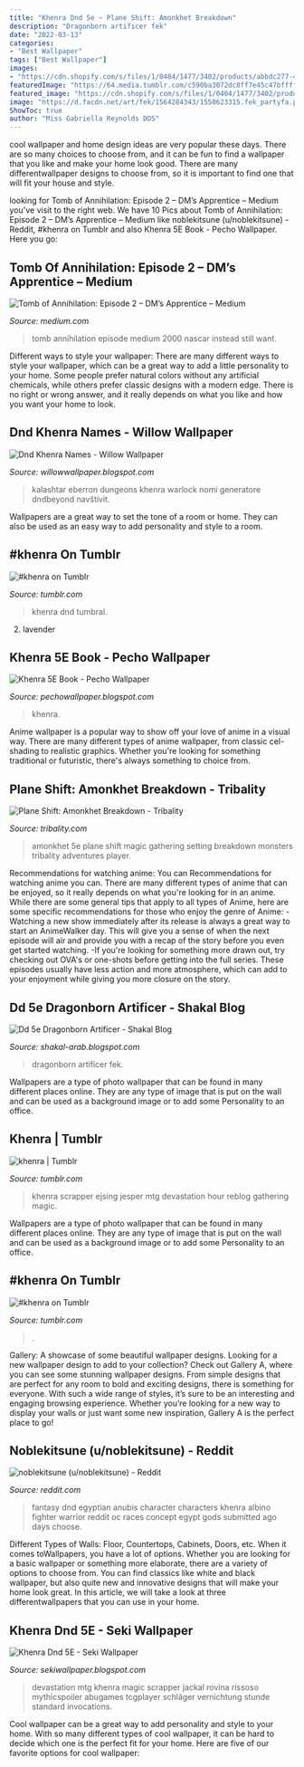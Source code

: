 ```yaml
---
title: "Khenra Dnd 5e ~ Plane Shift: Amonkhet Breakdown"
description: "Dragonborn artificer fek"
date: "2022-03-13"
categories:
- "Best Wallpaper"
tags: ["Best Wallpaper"]
images:
- "https://cdn.shopify.com/s/files/1/0404/1477/3402/products/abbdc277-4a76-44a9-aeda-edabab1f579e.jpg?v=1591352762"
featuredImage: "https://64.media.tumblr.com/c590ba3072dc8ff7e45c47bffffe0f6b/tumblr_pkpgc4guNl1tta1pio1_540.png"
featured_image: "https://cdn.shopify.com/s/files/1/0404/1477/3402/products/abbdc277-4a76-44a9-aeda-edabab1f579e.jpg?v=1591352762"
image: "https://d.facdn.net/art/fek/1564284343/1550623315.fek_partyfa.png"
ShowToc: true
author: "Miss Gabriella Reynolds DDS"
---
```



cool wallpaper and home design ideas are very popular these days. There are so many choices to choose from, and it can be fun to find a wallpaper that you like and make your home look good. There are many differentwallpaper designs to choose from, so it is important to find one that will fit your house and style.

	

		
looking for Tomb of Annihilation: Episode 2 – DM’s Apprentice – Medium you've visit to the right web. We have 10 Pics about Tomb of Annihilation: Episode 2 – DM’s Apprentice – Medium like noblekitsune (u/noblekitsune) - Reddit, #khenra on Tumblr and also Khenra 5E Book - Pecho Wallpaper. Here you go:
		
    
## Tomb Of Annihilation: Episode 2 – DM’s Apprentice – Medium

<img loading=lazy src="https://cdn-images-1.medium.com/max/2000/1*U8VCEaaZTXo3w8CkRFfsKA.jpeg" onerror="this.onerror=null;this.src='https://tse1.mm.bing.net/th?id=OIP.H8Oux9_3JAAK4jLH1tDVvwHaE4&amp;pid=15.1';" alt="Tomb of Annihilation: Episode 2 – DM’s Apprentice – Medium">

_Source: medium.com_

>tomb annihilation episode medium 2000 nascar instead still want. 

	

Different ways to style your wallpaper:
There are many different ways to style your wallpaper, which can be a great way to add a little personality to your home. Some people prefer natural colors without any artificial chemicals, while others prefer classic designs with a modern edge. There is no right or wrong answer, and it really depends on what you like and how you want your home to look.

    
## Dnd Khenra Names - Willow Wallpaper

<img loading=lazy src="https://sites.google.com/site/redcapland/_/rsrc/1533525922696/races/kalashtar/Kalashtar.png" onerror="this.onerror=null;this.src='https://tse2.mm.bing.net/th?id=OIP.STkp6I0BplTsBQ_t4YZa4QAAAA&amp;pid=15.1';" alt="Dnd Khenra Names - Willow Wallpaper">

_Source: willowwallpaper.blogspot.com_

>kalashtar eberron dungeons khenra warlock nomi generatore dndbeyond navštívit. 

	

Wallpapers are a great way to set the tone of a room or home. They can also be used as an easy way to add personality and style to a room.

    
## #khenra On Tumblr

<img loading=lazy src="https://64.media.tumblr.com/c590ba3072dc8ff7e45c47bffffe0f6b/tumblr_pkpgc4guNl1tta1pio1_250.png" onerror="this.onerror=null;this.src='https://tse2.mm.bing.net/th?id=OIP.MkoazGD85UfNVXBoodpVtwAAAA&amp;pid=15.1';" alt="#khenra on Tumblr">

_Source: tumblr.com_

>khenra dnd tumbral. 

	

2. lavender 

    
## Khenra 5E Book - Pecho Wallpaper

<img loading=lazy src="https://cdn.shopify.com/s/files/1/0404/1477/3402/products/abbdc277-4a76-44a9-aeda-edabab1f579e.jpg?v=1591352762" onerror="this.onerror=null;this.src='https://tse3.mm.bing.net/th?id=OIP.epOfzATwuWvM7P9QDfBaIgAAAA&amp;pid=15.1';" alt="Khenra 5E Book - Pecho Wallpaper">

_Source: pechowallpaper.blogspot.com_

>khenra. 

	

Anime wallpaper is a popular way to show off your love of anime in a visual way. There are many different types of anime wallpaper, from classic cel-shading to realistic graphics. Whether you're looking for something traditional or futuristic, there's always something to choice from.

    
## Plane Shift: Amonkhet Breakdown - Tribality

<img loading=lazy src="https://www.tribality.com/wp-content/uploads/2017/07/amonkhet-cover-750x375.jpg" onerror="this.onerror=null;this.src='https://tse1.mm.bing.net/th?id=OIP.HntLPI1ILabnFLhxjiZNZwHaDt&amp;pid=15.1';" alt="Plane Shift: Amonkhet Breakdown - Tribality">

_Source: tribality.com_

>amonkhet 5e plane shift magic gathering setting breakdown monsters tribality adventures player. 

	

Recommendations for watching anime: You can
Recommendations for watching anime you can. There are many different types of anime that can be enjoyed, so it really depends on what you're looking for in an anime. While there are some general tips that apply to all types of Anime, here are some specific recommendations for those who enjoy the genre of Anime: 
-Watching a new show immediately after its release is always a great way to start an AnimeWalker day. This will give you a sense of when the next episode will air and provide you with a recap of the story before you even get started watching. 
-If you're looking for something more drawn out, try checking out OVA's or one-shots before getting into the full series. These episodes usually have less action and more atmosphere, which can add to your enjoyment while giving you more closure on the story.

    
## Dd 5e Dragonborn Artificer - Shakal Blog

<img loading=lazy src="https://d.facdn.net/art/fek/1564284343/1550623315.fek_partyfa.png" onerror="this.onerror=null;this.src='https://tse2.mm.bing.net/th?id=OIP.Cl9_fo2g-KbnSltwKIEGhwHaDm&amp;pid=15.1';" alt="Dd 5e Dragonborn Artificer - Shakal Blog">

_Source: shakal-arab.blogspot.com_

>dragonborn artificer fek. 

	



Wallpapers are a type of photo wallpaper that can be found in many different places online. They are any type of image that is put on the wall and can be used as a background image or to add some Personality to an office.

    
## Khenra | Tumblr

<img loading=lazy src="https://66.media.tumblr.com/4b8f8c2f569918619481fe9915ca9263/tumblr_orr15zScTl1qia2dho1_500.jpg" onerror="this.onerror=null;this.src='https://tse3.mm.bing.net/th?id=OIP.oVs2WtaHvRz0WUEBcawdcAHaHa&amp;pid=15.1';" alt="khenra | Tumblr">

_Source: tumblr.com_

>khenra scrapper ejsing jesper mtg devastation hour reblog gathering magic. 

	



Wallpapers are a type of photo wallpaper that can be found in many different places online. They are any type of image that is put on the wall and can be used as a background image or to add some Personality to an office.

    
## #khenra On Tumblr

<img loading=lazy src="https://64.media.tumblr.com/c590ba3072dc8ff7e45c47bffffe0f6b/tumblr_pkpgc4guNl1tta1pio1_540.png" onerror="this.onerror=null;this.src='https://tse3.mm.bing.net/th?id=OIP.SBg5-F1umQuXjU5as_zrHgHaKO&amp;pid=15.1';" alt="#khenra on Tumblr">

_Source: tumblr.com_

>. 

	

Gallery: A showcase of some beautiful wallpaper designs.
Looking for a new wallpaper design to add to your collection? Check out Gallery A, where you can see some stunning wallpaper designs. From simple designs that are perfect for any room to bold and exciting designs, there is something for everyone. With such a wide range of styles, it’s sure to be an interesting and engaging browsing experience. Whether you’re looking for a new way to display your walls or just want some new inspiration, Gallery A is the perfect place to go!





	
	
    
## Noblekitsune (u/noblekitsune) - Reddit

<img loading=lazy src="https://i.redd.it/hixrxvc243n11.png" onerror="this.onerror=null;this.src='https://tse2.mm.bing.net/th?id=OIP.9H9YFrLj6aOIm5pJsGxncQHaKe&amp;pid=15.1';" alt="noblekitsune (u/noblekitsune) - Reddit">

_Source: reddit.com_

>fantasy dnd egyptian anubis character characters khenra albino fighter warrior reddit oc races concept egypt gods submitted ago days choose. 

	

Different Types of Walls: Floor, Countertops, Cabinets, Doors, etc.
When it comes toWallpapers, you have a lot of options. Whether you are looking for a basic wallpaper or something more elaborate, there are a variety of options to choose from. You can find classics like white and black wallpaper, but also quite new and innovative designs that will make your home look great. In this article, we will take a look at three differentwallpapers that you can use in your home.

    
## Khenra Dnd 5E - Seki Wallpaper

<img loading=lazy src="https://crystal-cdn3.crystalcommerce.com/photos/6362839/large/134877_200w.jpg" onerror="this.onerror=null;this.src='https://tse1.mm.bing.net/th?id=OIP.RpjMgCWqY8an2MR7xw1qiQAAAA&amp;pid=15.1';" alt="Khenra Dnd 5E - Seki Wallpaper">

_Source: sekiwallpaper.blogspot.com_

>devastation mtg khenra magic scrapper jackal rovina rissoso mythicspoiler abugames tcgplayer schläger vernichtung stunde standard invocations. 

	

Cool wallpaper can be a great way to add personality and style to your home. With so many different types of cool wallpaper, it can be hard to decide which one is the perfect fit for your home. Here are five of our favorite options for cool wallpaper: 

